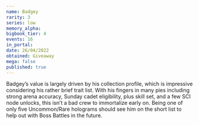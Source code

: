 ```yaml
---
name: Badgey
rarity: 3
series: low
memory_alpha:
bigbook_tier: 4
events: 16
in_portal:
date: 26/04/2022
obtained: Giveaway
mega: false
published: true
---
```


Badgey’s value is largely driven by his collection profile, which is impressive considering his rather brief trait list. With his fingers in many pies including strong arena accuracy, Sunday cadet eligibility, plus skill set, and a few SCI node unlocks, this isn’t a bad crew to immortalize early on. Being one of only five Uncommon/Rare holograms should see him on the short list to help out with Boss Battles in the future.
